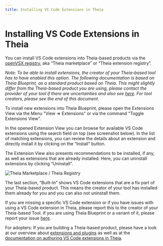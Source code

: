 ```yaml
---
title: Installing VS Code Extensions in Theia
---
```


# Installing VS Code Extensions in Theia

You can install VS Code extensions into Theia-based products via the [openVSX registry](https://open-vsx.org/), aka “Theia marketplace” or “Theia extension registry”.

*Note: To be able to install extensions, the creator of your Theia-based tool has to have enabled this option. The following documentation is based on Theia Blueprint, as a standard product based on Theia. This might slightly differ from the Theia-based product you are using, please contact the provider of your tool if there are uncertainties and also see [here](/docs/user_getting_started/). For tool creators, please see the end of this document.*

To install new extensions into Theia Blueprint, please open the Extensions View via the Menu "View => Extensions" or via the command “Toggle Extensions View”.

In the opened Extension View you can browse for available VS Code extensions using the search field on top (see screenshot below). In the list of matching extensions, you can review the details about an extension and directly install it by clicking on the “Install” button.

The Extension View also presents recommendations to be installed, if any, as well as extensions that are already installed. Here, you can uninstall extensions by clicking “Uninstall”.

<img src="/theia-marketplace.gif" alt="Theia Marketplace / Theia Registry" style="max-width: 525px">

The last section, “Built-In” shows VS Code extensions that are a fix part of your Theia-based product. This means the creator of your tool has installed them already for you and you can also not uninstall them.

If you are missing a specific VS Code extension or if you have issues with using a VS Code extension in Theia, please report this to the creator of your Theia-based Tool. If you are using Theia Blueprint or a variant of it, please report your issue [here](https://github.com/eclipse-theia/theia/issues/new?assignees=&labels=&template=bug_report.md).

For adopters: If you are building a Theia-based product, please have a look at our overview about [extensions and plugins](/docs/extensions/) as well as at the [documentation on authoring VS Code extensions in Theia](/docs/authoring_vscode_extensions/).
